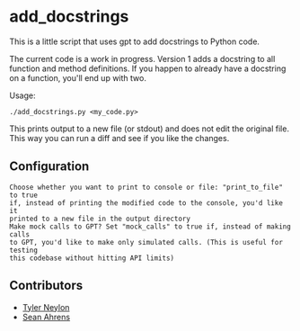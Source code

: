 # add_docstrings

This is a little script that uses gpt to add docstrings to Python code.

The current code is a work in progress. Version 1 adds a docstring to all
function and method definitions. If you happen to already have a docstring on a
function, you'll end up with two.

Usage:

    ./add_docstrings.py <my_code.py>

This prints output to a new file (or stdout) and does not edit the original file. This way you
can run a diff and see if you like the changes.

## Configuration

    Choose whether you want to print to console or file: "print_to_file" to true
    if, instead of printing the modified code to the console, you'd like it
    printed to a new file in the output directory
    Make mock calls to GPT? Set "mock_calls" to true if, instead of making calls
    to GPT, you'd like to make only simulated calls. (This is useful for testing
    this codebase without hitting API limits)

## Contributors

* [Tyler Neylon](https://tylerneylon.com/)
* [Sean Ahrens](https://seanahrens.notion.site/seanahrens/Hi-I-m-Sean-Ahrens-5a4c5a894e38443a89a73e57ee0e3f69)
